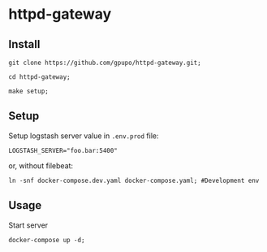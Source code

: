 # httpd-gateway


## Install

    git clone https://github.com/gpupo/httpd-gateway.git;

    cd httpd-gateway;

    make setup;

## Setup

Setup logstash server value in ``.env.prod`` file:

    LOGSTASH_SERVER="foo.bar:5400"

or, without filebeat:

    ln -snf docker-compose.dev.yaml docker-compose.yaml; #Development env

## Usage

Start server

    docker-compose up -d;
